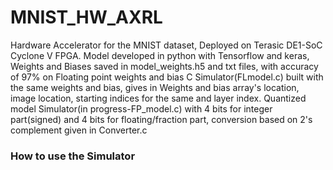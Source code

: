 # MNIST_HW_AXRL
Hardware Accelerator for the MNIST dataset, Deployed on Terasic DE1-SoC Cyclone V FPGA.
Model developed in python with Tensorflow and keras, Weights and Biases saved in model_weights.h5 and txt files, with accuracy of 97% on Floating point weights and bias
C Simulator(FLmodel.c) built with the same weights and bias, gives in Weights and bias array's location, image location, starting indices for the same and layer index.
Quantized model Simulator(in progress-FP_model.c) with 4 bits for integer part(signed) and 4 bits for floating/fraction part, conversion based on 2's complement given in Converter.c

### How to use the Simulator
